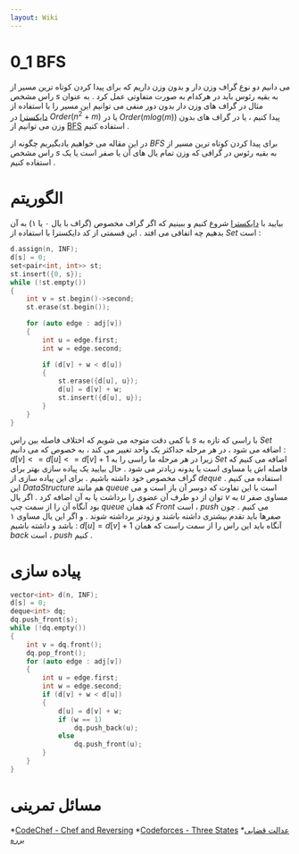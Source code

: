 ```yaml
---
layout: Wiki
---
```


# 0_1 BFS
می دانیم دو نوع گراف وزن دار و بدون وزن داریم که برای پیدا کردن کوتاه ترین مسیر از راس مشخص $s$ به بقیه رئوس باید در هرکدام به صورت متفاوتی عمل کرد . به عنوان مثال در گراف های وزن دار بدون دور منفی می توانیم این مسیر را با استفاده از [دایکسترا] در $Order(n^2 + m)$ یا در $Order(mlog(m))$ پیدا کنیم ، یا در گراف های بدون وزن می توانیم از [BFS] استفاده کنیم .

در این مقاله می خواهیم یادبگیریم چگونه از $BFS$ برای پیدا کردن کوتاه ترین مسیر از راس مشخص $s$ به بقیه رئوس در گرافی که وزن تمام یال های آن یا صفر است یا یک استفاده کنیم . 

# الگوریتم
بیایید با [دایکسترا] شروع کنیم و ببینیم که اگر گراف مخصوص (گراف با یال ۰ یا ۱) به آن بدهیم چه اتفاقی می افتد . 
این قسمتی از کد دایکسترا با استفاده از $Set$ است :

```C++
d.assign(n, INF);
d[s] = 0;
set<pair<int, int>> st;
st.insert({0, s});
while (!st.empty()) 
{
    int v = st.begin()->second;
    st.erase(st.begin());

    for (auto edge : adj[v]) 
    {
        int u = edge.first;
        int w = edge.second;

        if (d[v] + w < d[u]) 
        {
            st.erase({d[u], u});
            d[u] = d[v] + w;
            st.insert({d[u], u});
        }
    }
}
```

با کمی دقت متوجه می شویم که اختلاف فاصله بین راس $s$ با راسی که تازه به $Set$ اضافه می شود ، در هر مرحله حداکثر یک واحد تغییر
می کند ، به خصوص که می دانیم : $d[v] <= d[u] <= d[v] + 1$ 
زیرا در هر مرحله ما راسی را به $Set$ اضافه می کنیم که فاصله اش یا مساوی است یا یدونه زیادتر می شود . 
حال بیایید یک پیاده سازی بهتر برای گراف مخصوص خود داشته باشیم . برای این پیاده سازی از $deque$ استفاده می کنیم . این $Data Structure$ هم مانند $queue$ است با این تفاوت که دوسر آن باز است و می توان از دو طرف آن عضوی را برداشت یا به آن اضافه کرد . اگر یال $v$ به $u$ مساوی صفر بود آنگاه آن را از سمت چپ $queue$ که همان $Front$ است ، $push$ می کنیم . چون صفرها باید تقدم بیشتری داشته باشند و زودتر برداشته شوند . و اگر این یال مساوی ۱ باشد و داشته باشیم : $d[u] = d[v] + 1$ آنگاه باید این راس را از سمت راست که همان $back$ است ، $push$ کنیم . 

# پیاده سازی 

```C++
vector<int> d(n, INF);
d[s] = 0;
deque<int> dq;
dq.push_front(s);
while (!dq.empty()) 
{
    int v = dq.front();
    dq.pop_front();
    for (auto edge : adj[v]) 
    {
        int u = edge.first;
        int w = edge.second;
        if (d[v] + w < d[u]) 
        {
            d[u] = d[v] + w;
            if (w == 1)
                dq.push_back(u);
            else
                dq.push_front(u);
        }
    }
}
```
# مسائل تمرینی 
*[CodeChef - Chef and Reversing](https://www.codechef.com/problems/REVERSE)
*[Codeforces - Three States](http://codeforces.com/contest/591/problem/E)
*[عدالت قضایی برره](https://quera.ir/problemset/contest/10170/%D8%B3%D8%A4%D8%A7%D9%84-%DA%AF%D8%B1%D8%A7%D9%81-%D8%B9%D8%AF%D8%A7%D9%84%D8%AA-%D9%82%D8%B6%D8%A7%DB%8C%DB%8C-%D8%A8%D8%B1%D8%B1%D9%87)

[دایکسترا]:Dijkstra
[BFS]:BFS
